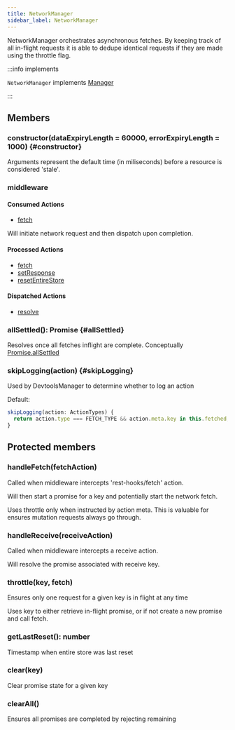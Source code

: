 ```yaml
---
title: NetworkManager
sidebar_label: NetworkManager
---
```


<head>
  <title>NetworkManager - Orchestrating efficient race-condition free fetching</title>
</head>


NetworkManager orchestrates asynchronous fetches. By keeping track of all in-flight requests
it is able to dedupe identical requests if they are made using the throttle flag.

:::info implements

`NetworkManager` implements [Manager](./Manager.md)

:::

## Members

### constructor(dataExpiryLength = 60000, errorExpiryLength = 1000) {#constructor}

Arguments represent the default time (in miliseconds) before a resource is considered 'stale'.

### middleware

#### Consumed Actions

- [fetch](./Controller.md#fetch)

Will initiate network request and then dispatch upon completion.

#### Processed Actions

- [fetch](./Controller.md#fetch)
- [setResponse](./Controller.md#setResponse)
- [resetEntireStore](./Controller.md#resetEntireStore)

#### Dispatched Actions

- [resolve](./Controller.md#resolve)

### allSettled(): Promise {#allSettled}

Resolves once all fetches inflight are complete. Conceptually [Promise.allSettled](https://developer.mozilla.org/en-US/docs/Web/JavaScript/Reference/Global_Objects/Promise/allSettled)

### skipLogging(action) {#skipLogging}

Used by DevtoolsManager to determine whether to log an action

Default:

```ts
skipLogging(action: ActionTypes) {
  return action.type === FETCH_TYPE && action.meta.key in this.fetched;
}
```

## Protected members

### handleFetch(fetchAction)

Called when middleware intercepts 'rest-hooks/fetch' action.

Will then start a promise for a key and potentially start the network
fetch.

Uses throttle only when instructed by action meta. This is valuable
for ensures mutation requests always go through.

### handleReceive(receiveAction)

Called when middleware intercepts a receive action.

Will resolve the promise associated with receive key.

### throttle(key, fetch)

Ensures only one request for a given key is in flight at any time

Uses key to either retrieve in-flight promise, or if not
create a new promise and call fetch.

### getLastReset(): number

Timestamp when entire store was last reset

### clear(key)

Clear promise state for a given key

### clearAll()

Ensures all promises are completed by rejecting remaining

